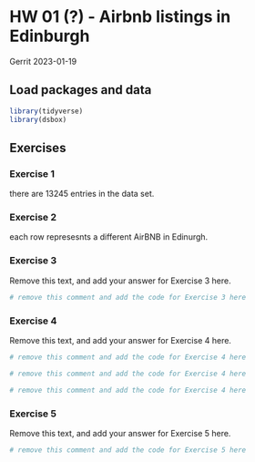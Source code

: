 HW 01 (?) - Airbnb listings in Edinburgh
================
Gerrit
2023-01-19

## Load packages and data

``` r
library(tidyverse)
library(dsbox)
```

## Exercises

### Exercise 1

there are 13245 entries in the data set.

### Exercise 2

each row represesnts a different AirBNB in Edinurgh.

### Exercise 3

Remove this text, and add your answer for Exercise 3 here.

``` r
# remove this comment and add the code for Exercise 3 here
```

### Exercise 4

Remove this text, and add your answer for Exercise 4 here.

``` r
# remove this comment and add the code for Exercise 4 here
```

``` r
# remove this comment and add the code for Exercise 4 here
```

``` r
# remove this comment and add the code for Exercise 4 here
```

### Exercise 5

Remove this text, and add your answer for Exercise 5 here.

``` r
# remove this comment and add the code for Exercise 5 here
```
